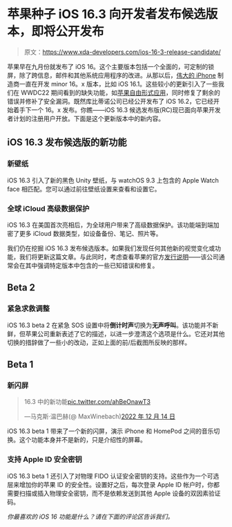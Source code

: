# 苹果种子 iOS 16.3 向开发者发布候选版本，即将公开发布

> 原文：<https://www.xda-developers.com/ios-16-3-release-candidate/>

苹果早在九月份就发布了 iOS 16。这个主要版本包括一个全面的，可定制的锁屏，除了跨信息，邮件和其他系统应用程序的改进。从那以后，[伟大的 iPhone](http://xda-developers.com/best-iphone) 制造商一直在开发 minor 16。x 版本，比如 iOS 16.1。这些较小的更新引入了一些我们在 WWDC22 期间看到的缺失功能，如[苹果自由形式应用](https://www.xda-developers.com/apple-freeform-app-guide/)，同时修复了剩余的错误并修补了安全漏洞。既然库比蒂诺公司已经公开发布了 iOS 16.2，它已经开始着手下一个 16。x 发布。你瞧——iOS 16.3 候选发布版(RC)现已面向苹果开发者计划的注册用户开放。下面是这个更新版本中的新内容。

## iOS 16.3 发布候选版的新功能

### 新壁纸

iOS 16.3 引入了新的黑色 Unity 壁纸，与 watchOS 9.3 上包含的 Apple Watch face 相匹配。您可以通过前往壁纸设置来查看和设置它。

### 全球 iCloud 高级数据保护

iOS 16.3 在美国首次亮相后，为全球用户带来了高级数据保护。该功能端到端加密了更多 iCloud 数据类型，如设备备份、笔记、照片等。

我们仍在挖掘 iOS 16.3 发布候选版本。如果我们发现任何其他新的视觉变化或功能，我们将更新这篇文章。与此同时，考虑查看苹果的官方[发行说明](https://developer.apple.com/documentation/ios-ipados-release-notes/ios-ipados-16_3-release-notes)——该公司通常会在其中强调特定版本中包含的一些已知错误和修复。

## Beta 2

### 紧急求救调整

iOS 16.3 beta 2 在紧急 SOS 设置中将**倒计时声**切换为**无声呼叫**。该功能并不新鲜，但苹果公司重新表述了它的描述，以进一步澄清这个选项是什么。它还对其他切换的措辞做了一些小的改动，正如上面的前/后截图所反映的那样。

## Beta 1

### 新闪屏

> 16.3 中的新功能[pic.twitter.com/ahBeOnawT3](https://t.co/ahBeOnawT3)
> 
> —马克斯·温巴赫(@ MaxWinebach)[2022 年 12 月 14 日](https://twitter.com/MaxWinebach/status/1603105126415212544?ref_src=twsrc%5Etfw)

iOS 16.3 beta 1 带来了一个新的闪屏，演示 iPhone 和 HomePod 之间的音乐切换。这个功能本身并不是新的，只是介绍性的屏幕。

### 支持 Apple ID 安全密钥

iOS 16.3 beta 1 还引入了对物理 FIDO 认证安全密钥的支持。这些作为一个可选层来增加你的苹果 ID 的安全性。设置好之后，每次登录 Apple ID 帐户时，你都需要扫描或插入物理安全密钥，而不是依赖发送到其他 Apple 设备的双因素验证码。

*你最喜欢的 iOS 16 功能是什么？请在下面的评论区告诉我们。*